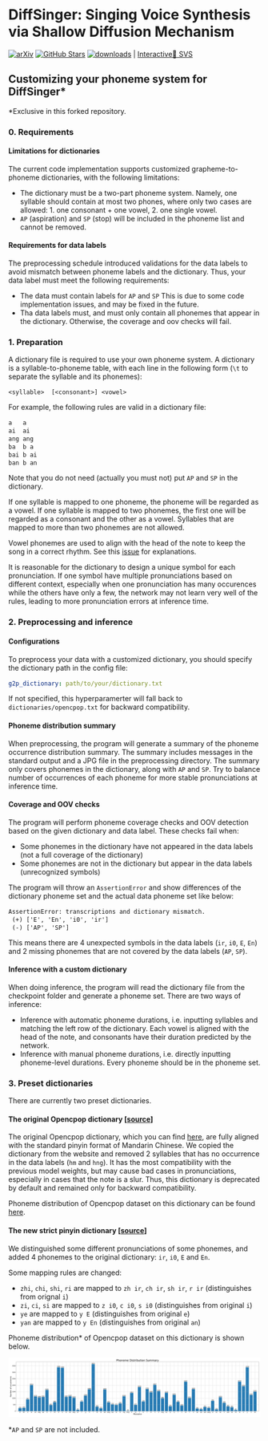 # DiffSinger: Singing Voice Synthesis via Shallow Diffusion Mechanism
[![arXiv](https://img.shields.io/badge/arXiv-Paper-<COLOR>.svg)](https://arxiv.org/abs/2105.02446)
[![GitHub Stars](https://img.shields.io/github/stars/MoonInTheRiver/DiffSinger?style=social)](https://github.com/MoonInTheRiver/DiffSinger)
[![downloads](https://img.shields.io/github/downloads/MoonInTheRiver/DiffSinger/total.svg)](https://github.com/MoonInTheRiver/DiffSinger/releases)
 | [Interactive🤗 SVS](https://huggingface.co/spaces/Silentlin/DiffSinger)

## Customizing your phoneme system for DiffSinger*

*Exclusive in this forked repository.

### 0. Requirements

#### Limitations for dictionaries

The current code implementation supports customized grapheme-to-phoneme dictionaries, with the following limitations:

- The dictionary must be a two-part phoneme system. Namely, one syllable should contain at most two phones, where only two cases are allowed: 1. one consonant + one vowel, 2. one single vowel.
- `AP` (aspiration) and `SP` (stop) will be included in the phoneme list and cannot be removed.

#### Requirements for data labels

The preprocessing schedule introduced validations for the data labels to avoid mismatch between phoneme labels and the dictionary. Thus, your data label must meet the following requirements:

- The data must contain labels for `AP` and `SP` This is due to some code implementation issues, and may be fixed in the future.
- Tha data labels must, and must only contain all phonemes that appear in the dictionary. Otherwise, the coverage and oov checks will fail.

### 1. Preparation

A dictionary file is required to use your own phoneme system. A dictionary is a syllable-to-phoneme table, with each line in the following form (`\t` to separate the syllable and its phonemes):

```
<syllable>	[<consonant>] <vowel>
```

For example, the following rules are valid in a dictionary file:

```
a	a
ai	ai
ang	ang
ba	b a
bai	b ai
ban	b an
```

Note that you do not need (actually you must not) put `AP` and `SP` in the dictionary.

If one syllable is mapped to one phoneme, the phoneme will be regarded as a vowel. If one syllable is mapped to two phonemes, the first one will be regarded as a consonant and the other as a vowel. Syllables that are mapped to more than two phonemes are not allowed.

Vowel phonemes are used to align with the head of the note to keep the song in a correct rhythm. See this [issue](https://github.com/MoonInTheRiver/DiffSinger/issues/60) for explanations.

It is reasonable for the dictionary to design a unique symbol for each pronunciation. If one symbol have multiple pronunciations based on different context, especially when one pronunciation has many occurences while the others have only a few, the network may not learn very well of the rules, leading to more pronunciation errors at inference time.

### 2. Preprocessing and inference

#### Configurations

To preprocess your data with a customized dictionary, you should specify the dictionary path in the config file:

```yaml
g2p_dictionary: path/to/your/dictionary.txt
```

If not specified, this hyperparamerter will fall back to `dictionaries/opencpop.txt` for backward compatibility.

#### Phoneme distribution summary

When preprocessing, the program will generate a summary of the phoneme occurrence distribution summary. The summary includes messages in the standard output and a JPG file in the preprocessing directory. The summary only covers phonemes in the dictionary, along with `AP` and `SP`. Try to balance number of occurrences of each phoneme for more stable pronunciations at inference time.

#### Coverage and OOV checks

The program will perform phoneme coverage checks and OOV detection based on the given dictionary and data label. These checks fail when:

- Some phonemes in the dictionary have not appeared in the data labels (not a full coverage of the dictionary)
- Some phonemes are not in the dictionary but appear in the data labels (unrecognized symbols)

The program will throw an `AssertionError` and show differences of the dictionary phoneme set and the actual data phoneme set like below:

```
AssertionError: transcriptions and dictionary mismatch.
 (+) ['E', 'En', 'i0', 'ir']
 (-) ['AP', 'SP']
```

This means there are 4 unexpected symbols in the data labels (`ir`, `i0`, `E`, `En`) and 2 missing phonemes that are not covered by the data labels (`AP`, `SP`).

#### Inference with a custom dictionary

When doing inference, the program will read the dictionary file from the checkpoint folder and generate a phoneme set. There are two ways of inference:

- Inference with automatic phoneme durations, i.e. inputting syllables and matching the left row of the dictionary. Each vowel is aligned with the head of the note, and consonants have their duration predicted by the network.
- Inference with manual phoneme durations, i.e. directly inputting phoneme-level durations. Every phoneme should be in the phoneme set.

### 3. Preset dictionaries

There are currently two preset dictionaries.

#### The original Opencpop dictionary [[source](../dictionaries/opencpop.txt)]

The original Opencpop dictionary, which you can find [here](http://wenet.org.cn/opencpop/resources/annotationformat/), are fully aligned with the standard pinyin format of Mandarin Chinese. We copied the dictionary from the website and removed 2 syllables that has no occurrence in the data labels (`hm` and `hng`). It has the most compatibility with the previous model weights, but may cause bad cases in pronunciations, especially in cases that the note is a slur. Thus, this dictionary is deprecated by default and remained only for backward compatibility.

Phoneme distribution of Opencpop dataset on this dictionary can be found [here](http://wenet.org.cn/opencpop/resources/statisticalinformation/).

#### The new strict pinyin dictionary [[source](../dictionaries/opencpop-strict.txt)]

We distinguished some different pronunciations of some phonemes, and added 4 phonemes to the original dictionary: `ir`, `i0`, `E` and `En`.

Some mapping rules are changed:

- `zhi`, `chi`, `shi`, `ri` are mapped to `zh ir`, `ch ir`, `sh ir`, `r ir` (distinguishes from orignal `i`)
- `zi`, `ci`, `si` are mapped to `z i0`, `c i0`, `s i0` (distinguishes from original `i`)
- `ye` are mapped to `y E` (distinguishes from original `e`)
- `yan` are mapped to `y En` (distinguishes from original `an`)

Phoneme distribution* of Opencpop dataset on this dictionary is shown below.

![img](resources/phoneme_distribution.jpg)

*`AP` and `SP` are not included.
